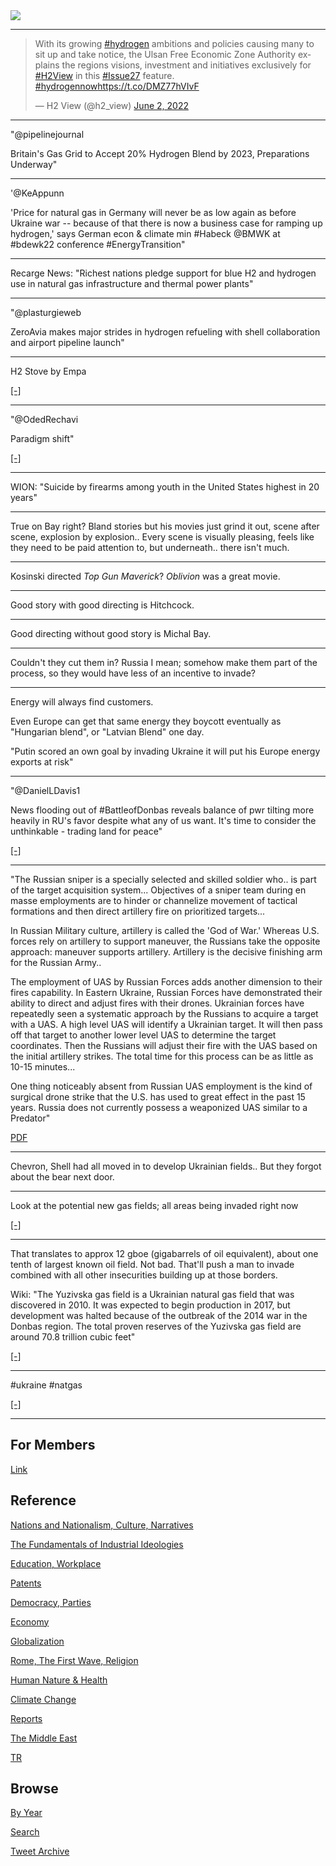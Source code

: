 <img src="https://drive.google.com/uc?export=view&id=1B2wf9R7AMH1d7Vw6e2mucLbIQ5NSjir7"/>

---

<blockquote class="twitter-tweet"><p lang="en" dir="ltr">With its growing <a href="https://twitter.com/hashtag/hydrogen?src=hash&amp;ref_src=twsrc%5Etfw">#hydrogen</a> ambitions and policies causing many to sit up and take notice, the Ulsan Free Economic Zone Authority explains the regions visions, investment and initiatives exclusively for <a href="https://twitter.com/hashtag/H2View?src=hash&amp;ref_src=twsrc%5Etfw">#H2View</a> in this <a href="https://twitter.com/hashtag/Issue27?src=hash&amp;ref_src=twsrc%5Etfw">#Issue27</a> feature. <a href="https://twitter.com/hashtag/hydrogennow?src=hash&amp;ref_src=twsrc%5Etfw">#hydrogennow</a><a href="https://t.co/DMZ77hVIvF">https://t.co/DMZ77hVIvF</a></p>&mdash; H2 View (@h2_view) <a href="https://twitter.com/h2_view/status/1532451636081311775?ref_src=twsrc%5Etfw">June 2, 2022</a></blockquote> <script async src="https://platform.twitter.com/widgets.js" charset="utf-8"></script>

---

"@pipelinejournal

Britain's Gas Grid to Accept 20% Hydrogen Blend by 2023, Preparations Underway"

---

'@KeAppunn

'Price for natural gas in Germany will never be as low again as before
Ukraine war -- because of that there is now a business case for
ramping up hydrogen,' says German econ & climate min \#Habeck @BMWK at
\#bdewk22 conference \#EnergyTransition"

---

Recarge News: "Richest nations pledge support for blue H2 and hydrogen
use in natural gas infrastructure and thermal power plants"

---

"@plasturgieweb

ZeroAvia makes major strides in hydrogen refueling with shell
collaboration and airport pipeline launch"

---

H2 Stove by Empa

[[-]](https://www.empa.ch/web/self/hydrogen-cooker)

---

"@OdedRechavi

Paradigm shift"

[[-]](https://pbs.twimg.com/media/FUL4cLlXsAATFJh?format=png&name=small)

---

WION: "Suicide by firearms among youth in the United States highest in
20 years"

---

True on Bay right? Bland stories but his movies just grind it out,
scene after scene, explosion by explosion..  Every scene is visually
pleasing, feels like they need to be paid attention to, but
underneath.. there isn't much.

---

Kosinski directed *Top Gun Maverick*? *Oblivion* was a great movie. 

---

Good story with good directing is Hitchcock. 

---

Good directing without good story is Michal Bay.

---

Couldn't they cut them in? Russia I mean; somehow make them part of
the process, so they would have less of an incentive to invade? 

---

Energy will always find customers.

Even Europe can get that same energy they boycott eventually as
"Hungarian blend", or "Latvian Blend" one day.

"Putin scored an own goal by invading Ukraine it will put his Europe
energy exports at risk"

---

"@DanielLDavis1

News flooding out of \#BattleofDonbas reveals balance of pwr tilting
more heavily in RU's favor despite what any of us want. It's time to
consider the unthinkable - trading land for peace"

[[-]](https://mobile.twitter.com/DanielLDavis1/status/1532345442394161152)

---

"The Russian sniper is a specially selected and skilled soldier
who.. is part of the target acquisition system... Objectives of a
sniper team during en masse employments are to hinder or channelize
movement of tactical formations and then direct artillery fire on
prioritized targets...

In Russian Military culture, artillery is called the 'God of War.'
Whereas U.S. forces rely on artillery to support maneuver, the
Russians take the opposite approach: maneuver supports artillery.
Artillery is the decisive finishing arm for the Russian Army..

The employment of UAS by Russian Forces adds another dimension to
their fires capability.  In Eastern Ukraine, Russian Forces have
demonstrated their ability to direct and adjust fires with their
drones. Ukrainian forces have repeatedly seen a systematic approach by
the Russians to acquire a target with a UAS. A high level UAS will
identify a Ukrainian target. It will then pass off that target to
another lower level UAS to determine the target coordinates. Then the
Russians will adjust their fire with the UAS based on the initial
artillery strikes. The total time for this process can be as little as
10-15 minutes...

One thing noticeably absent from Russian UAS employment is the kind of
surgical drone strike that the U.S. has used to great effect in the
past 15 years. Russia does not currently possess a weaponized UAS
similar to a Predator"

[PDF](https://info.publicintelligence.net/AWG-RussianNewWarfareHandbook.pdf)

---

Chevron, Shell had all moved in to develop Ukrainian fields.. But they
forgot about the bear next door.

---

Look at the potential new gas fields; all areas being invaded right now

[[-]](https://pbs.twimg.com/media/FUQZArcWYAAe841?format=jpg&name=small)

---

That translates to approx 12 gboe (gigabarrels of oil equivalent),
about one tenth of largest known oil field. Not bad. That'll push a
man to invade combined with all other insecurities building up at
those borders.

Wiki: "The Yuzivska gas field is a Ukrainian natural gas field that
was discovered in 2010. It was expected to begin production in 2017,
but development was halted because of the outbreak of the 2014 war in
the Donbas region. The total proven reserves of the Yuzivska gas field
are around 70.8 trillion cubic feet"

[[-]](https://en.wikipedia.org/wiki/Yuzivska_gas_field)

---

\#ukraine \#natgas

[[-]](https://youtu.be/Eo6w5R6Uo8Y?t=1493)

---

## For Members

[Link](https://thirdwave-members.herokuapp.com)

## Reference

[Nations and Nationalism, Culture, Narratives](/2013/02/nations-and-nationalism.md)

[The Fundamentals of Industrial Ideologies](/2011/04/fundamentals-of-industrial-ideologies.md)

[Education, Workplace](2017/09/education-workplace.md)

[Patents](/2018/09/patents.md)

[Democracy, Parties](/2016/11/democracy.md)

[Economy](/2018/05/economy.md)

[Globalization](/2018/09/globalization.md)

[Rome, The First Wave, Religion](/2017/12/rome.md)

[Human Nature & Health](/2020/07/human-nature.md)

[Climate Change](/2018/12/climate.md)

[Reports](/2019/05/reports.md)

[The Middle East](/2019/07/middleeast.md)

[TR](../tr)

## Browse

[By Year](years.md)

[Search](search.html)

[Tweet Archive](/tweets/README.md)


